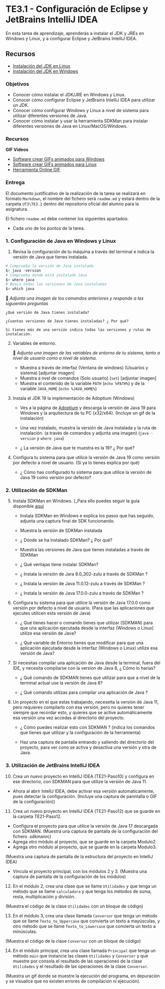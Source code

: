 # TE3.1 - Configuración de Eclipse y JetBrains IntelliJ IDEA

En esta tarea de aprendizaje, aprenderás a instalar el JDK y JREs en Windows y Linux, y a configurar Eclipse y JetBrains IntelliJ IDEA.

## Recursos

- [Instalación del JDK en Linux](https://docs.oracle.com/javase/8/docs/technotes/guides/install/linux_jdk.html)
- [Instalación del JDK en Windows](https://docs.oracle.com/javase/8/docs/technotes/guides/install/windows_jdk_install.html)

### Objetivos

- Conocer cómo instalar el JDK/JRE en Windows y Linux.
- Conocer cómo configurar Eclipse y JetBrains IntelliJ IDEA para utilizar un JDK.
- Conocer cómo configurar Windows y Linux a nivel de sistema para utilizar diferentes versiones de Java.
- Conocer cómo instalar y usar la herramienta SDKMan para instalar diferentes versiones de Java en Linux/MacOS/Windows.

### Recursos

**GIF Videos**

- [Software crear GIFs animados para Windows](https://www.screentogif.com/)
- [Software crear GIFs animados para Linux](https://github.com/phw/peek)
- [Herramienta Online GIF](https://ezgif.com/video-to-gif)

### Entrega

El documento justificativo de la realización de la tarea se realizará en formato `Markdown`, el nombre del fichero será `readme.md` y estará dentro de la carpeta `UT3\TE3.1` dentro del repositorio oficial del alumno para la asignatura.

El fichero `readme.md` debe contener los siguientes apartados:

- Cada uno de los puntos de la tarea.

### 1. Configuración de Java en Windows y Linux

1. Revisa la configuración de tu máquina a través del terminal e indica la versión de Java que tienes instalada.

```bash
# Comprueba la versión de Java instalada
$> java -version
# Comprueba donde está instalado Java
$> where java
# Busca todas las versiones de Java instaladas
$> which java
```

📎 _Adjunta una imagen de los comandos anteriores y responde a las siguientes preguntas_

    ¿Qué versión de Java tienes instalada?

    ¿Cuantas versiones de Java tienes instaladas? ¿ Por qué?

    Si tienes más de una versión indica todas las versiones y rutas de instalación.

2. Variables de entorno.

   📎 _Adjunta una imagen de las variables de entorno de tu sistema, tanto a nivel de usuario como a nivel de sistema._

   - Muestra a través de interfaz (Ventana de windows) (Usuarios y sistema) [adjuntar imagen]
   - Muestra a nvel de comandos (Solo usuario) (`set`) [adjuntar imagen]
   - Muestra el contenido de la variable `PATH` (`echo %PATH%`) y de la variable `JAVA_HOME` (`echo %JAVA_HOME%`)

3. Instala el JDK 19 la implementación de Adoptium (Windows)

   - Ves a la página de [Adoptium](https://adoptium.net/) y descarga la versión de Java 19 para Windows y la arquitectura de tu PC (x32/x64).
     (Incluye un gif de la instalación)

   - Una vez instalado, muestra la versión de Java instalada y la ruta de instalación. (a través de comandos y adjunta una imagen)
     (`java -version` y `where java`)

   - ¿ La versión de Java que te muestra es la 19? ¿ Por qué?

4. Configura tu sistema para que utilice la versión de Java 19 como versión por defecto a nivel de usuario. (Si ya lo tienes explica por qué)

   - ¿ Cómo has configurado tu sistema para que utilice la versión de Java 19 como versión por defecto?

### 2. Utilización de SDKMan

5. Instala SDKMan en Windows. (_Para ello puedes seguir la guía disponible [aquí](https://github.com/jssdocente/2425_EEDD_recursos/edit/main/UT3/TE/3.1/readme.md)

   - Instala SDKMan en Windows e explica los pasos que has seguido, adjunta una captura final de SDK funcionando.

   - Muestra la versión de SDKMan instalada

   - ¿ Dónde se ha instalado SDKMan? ¿ Por qué?

   - Muestra las versiones de Java que tienes instaladas a través de SDKMan

   - ¿ Qué ventajas tiene instalar SDKMan?

   - ¿ Instala la versión de Jara 8.0_302-zulu a través de SDKMan ?

   - ¿ Instala la versión de Java 11.0.12-zulu a través de SDKMan ?

   - ¿ Instala la versión de Java 17.0.0-zulu a través de SDKMan ?

6. Configura tu sistema para que utilice la versión de Java 17.0.0 como versión por defecto a nivel de usuario. (Para que las aplicaciones que ejecutes utilicen esta versión de Java)

   - ¿ Qué tienes hacer o comando tienes que utilizar (SDKMAN) para que una aplicación ejecutada desde la interfaz (Windows o Linux) utilize esa versión de Java?

   - ¿ Qué variable de Entorno tienes que modificar para que una aplicación ejecutada desde la interfaz (Windows o Linux) utilize esa versión de Java?

7. Si necesitas compilar una aplicación de Java desde la terminal, fuera del IDE, y necesita compilarse con la version de Java 8, ¿ Cómo lo harías?

   - ¿ Qué comando de SDKMAN tienes que utilizar para que a nivel de la terminal actual use la versión de Java 8?

   - ¿ Qué comando utilizas para compilar una aplicación de Java ?

8. Un proyecto en el que estas trabajando, neceseita la versión de Java 11, pero requieres compilarlo con esa versión, pero no quieres tener siempre que recordar esto, y quieres que se active automáticamente esa versión una vez accedas al directorio del proyecto.

   - ¿ Cómo puedes realizar esto con SDKMAN ? (indica los comandos que tienes que utilizar y la configuración de la herramienta)

   - Haz una captura de pantalla entrando y saliendo del directorio del proyecto, para ver cono se activa y desactiva una versión y otra de Java.

### 3. Utilización de JetBrains IntelliJ IDEA

10. Crea un nuevo proyecto en IntelliJ IDEA (TE21-Paso10) y configura en ese directorio, con SDKMAN para que utilize la versión de Java 11.

- Ahora al abrir IntellJ IDEA, debe activar esa versión automaticamente, pues detectar la configuración. (Incluye una captura de panntalla o GIF de la configuración))

11. Crea un nuevo proyecto en IntelliJ IDEA (TE21-Paso12) que se guarde en la carpeta TE21-Paso12.

- Configura el proyecto para que utilice la versión de Java 17 descargada con SDKMAN. (Muestra una captura de pantalla de la configuración del fichero .sdkmanrc)
- Agrega otro módulo al proyecto, que se guarde en la carpeta Modulo2.
- Agrega otro módulo al proyecto, que se guarde en la carpeta Modulo3.

(Muestra una captura de pantalla de la estructura del proyecto en IntelliJ IDEA)

- Vincula el proyecto principal, con los módulos 2 y 3. (Muestra una captura de pantalla de la configuración de los módulos)

12. En el módulo 2, crea una clase que se llame `Utilidades` y que tenga un método que se llame `calculadora` y que tenga los métodos de suma, resta, multiplicación y división.

(Muestra el código de la clase `Utilidades` con un bloque de código)

13. En el módulo 3, crea una clase llamada `Conversor` que tenga un método que se llame `Texto_to_Uppercase` que convierta un texto a mayúsculas, y otro método que se llame `Texto_to_Lowercase` que convierta un texto a minúsculas.

(Muestra el código de la clase `Conversor` con un bloque de código)

14. En el módulo principal, crea una clase llamada `Principal` que tenga un método `main` que instancie las clases `Utilidades` y `Conversor` y que muestre por consola el resultado de las operaciones de la clase `Utilidades` y el resultado de las operaciones de la clase `Conversor`.

(Muestra un gif donde se muestre la ejecución del programa, en depuración y se visualice que no existen errores de compilación ni ejecución).
